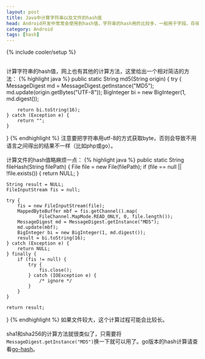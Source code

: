 ```yaml
---
layout: post
title: Java中计算字符串以及文件的hash值
head: Android开发中常常会使用到hash值，字符串的hash用的比较多，一般用于字段、存储的key等等，文件的hash一般用于校验文件的正确性。
category: Android
tags: [hash]
---
```

{% include cooler/setup %}

</br>
计算字符串的hash值，网上也有其他的计算方法，这里给出一个相对简洁的方法：
{% highlight java %}
public static String md5(String origin) {
	try {
		MessageDigest md = MessageDigest.getInstance("MD5");
		md.update(origin.getBytes("UTF-8"));
		BigInteger bi = new BigInteger(1, md.digest());

		return bi.toString(16);
	} catch (Exception e) {
		return "";
	}
}
{% endhighlight %}
注意要把字符串用utf-8的方式获取byte，否则会导致不用语言之间得出的结果不一样（比如php或go）。
</br>
</br>
计算文件的hash值略麻烦一点：
{% highlight java %}
public static String fileHash(String filePath) {
	File file = new File(filePath);
	if (file == null || !file.exists()) {
		return NULL;
	}

	String result = NULL;
	FileInputStream fis = null;

	try {
		fis = new FileInputStream(file);
		MappedByteBuffer mbf = fis.getChannel().map(
				FileChannel.MapMode.READ_ONLY, 0, file.length());
		MessageDigest md = MessageDigest.getInstance("MD5");
		md.update(mbf);
		BigInteger bi = new BigInteger(1, md.digest());
		result = bi.toString(16);
	} catch (Exception e) {
		return NULL;
	} finally {
		if (fis != null) {
			try {
				fis.close();
			} catch (IOException e) {
				/* ignore */
			}
		}
	}

	return result;
}
{% endhighlight %}
如果文件较大，这个计算过程可能会比较长。
</br>
</br>
sha1和sha256的计算方法就很类似了，只需要将`MessageDigest.getInstance("MD5")`换一下就可以用了。go版本的hash计算请查看[go-hash][1]。

[1]: http://coolerfall.com/go/golang-hash